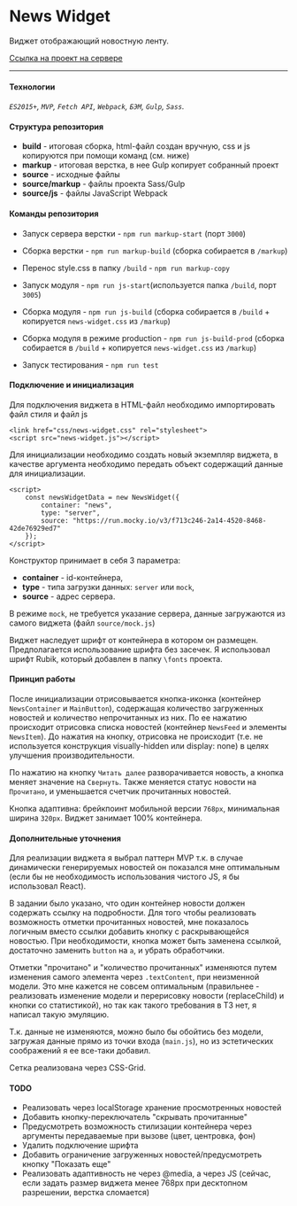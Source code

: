 # News Widget

Виджет отображающий новостную ленту.

[Ссылка на проект на сервере](http://dkha.site/projects/widget)

---
#### Технологии

_`ES2015+`, `MVP`, `Fetch API`, `Webpack`, `БЭМ`, `Gulp`, `Sass`._

#### Структура репозитория

* **build** - итоговая сборка, html-файл создан вручную, css и js копируются при помощи команд (см. ниже)
* **markup** - итоговая верстка, в нее Gulp копирует собранный проект
* **source** - исходные файлы
* **source/markup** - файлы проекта Sass/Gulp
* **source/js** - файлы JavaScript Webpack

#### Команды репозитория

* Запуск сервера верстки - `npm run markup-start` (порт `3000`)
* Сборка верстки - `npm run markup-build` (сборка собирается в `/markup`)
* Перенос style.css в папку `/build` - `npm run markup-copy`

* Запуск модуля - `npm run js-start`(используется папка `/build`, порт `3005`)
* Сборка модуля - `npm run js-build` (сборка собирается в `/build` + копируется `news-widget.css` из `/markup`)
* Сборка модуля в режиме production - `npm run js-build-prod` (сборка собирается в `/build` + копируется `news-widget.css` из `/markup`)

* Запуск тестирования - `npm run test`


#### Подключение и инициализация

Для подключения виджета в HTML-файл необходимо импортировать файл стиля и файл js

```
<link href="css/news-widget.css" rel="stylesheet">
<script src="news-widget.js"></script>
```
Для инициализации необходимо создать новый экземпляр виджета, в качестве аргумента необходимо передать объект содержащий данные для инициализации.
```
<script>
    const newsWidgetData = new NewsWidget({
        container: "news",
        type: "server",
        source: "https://run.mocky.io/v3/f713c246-2a14-4520-8468-42de76929ed7"
    });
</script>
```
Конструктор принимает в себя 3 параметра:
- **container** - id-контейнера, 
- **type** - типа загрузки данных: `server` или `mock`, 
- **source** - адрес сервера. 

В режиме `mock`, не требуется указание сервера, данные загружаются из самого виджета (файл `source/mock.js`)

Виджет наследует шрифт от контейнера в котором он размещен. Предполагается использование шрифта без засечек. Я использовал шрифт Rubik, который добавлен в папку `\fonts` проекта. 

#### Принцип работы

После инициализации отрисовывается кнопка-иконка (контейнер `NewsContainer` и `MainButton`), содержащая количество загруженных новостей и количество непрочитанных из них. По ее нажатию происходит отрисовка списка новостей (контейнер `NewsFeed` и элементы `NewsItem`). До нажатия на кнопку, отрисовка не происходит (т.е. не используется конструкция visually-hidden или display: none) в целях улучшения производительности.

По нажатию на кнопку `Читать далее` разворачивается новость, а кнопка меняет значение на `Свернуть`. Также меняется статус новости на `Прочитано`, и уменьшается счетчик прочитанных новостей. 

Кнопка адаптивна: брейкпоинт мобильной версии `768px`, минимальная ширина `320px`. Виджет занимает 100% контейнера.

#### Дополнительные уточнения

Для реализации виджета я выбрал паттерн MVP т.к. в случае динамически генерируемых новостей он показался мне оптимальным (если бы не необходимость использования чистого JS, я бы использовал React).

В задании было указано, что один контейнер новости должен содержать ссылку на подробности. Для того чтобы реализовать возможность отметки прочитанных новостей, мне показалось логичным вместо ссылки добавить кнопку с раскрывающейся новостью. При необходимости, кнопка может быть заменена ссылкой, достаточно заменить `button` на `a`, и убрать обработчики.

Отметки "прочитано" и "количество прочитанных" изменяются путем изменения самого элемента через `.textContent`, при неизменной модели. Это мне кажется не совсем оптимальным (правильнее - реализовать изменение модели и перерисовку новости (replaceChild) и кнопки со статистикой), но так как такого требования в ТЗ нет, я написал такую эмуляцию.

Т.к. данные не изменяются, можно было бы обойтись без модели, загружая данные прямо из точки входа (`main.js`), но из эстетических соображений я ее все-таки добавил.

Сетка реализована через CSS-Grid.

#### TODO

* Реализовать через localStorage хранение просмотренных новостей
* Добавить кнопку-переключатель "скрывать прочитанные"
* Предусмотреть возможность стилизации контейнера через аргументы передаваемые при вызове (цвет, центровка, фон)
* Удалить подключение шрифта
* Добавить ограничение загруженных новостей/предусмотреть кнопку 
"Показать еще"
* Реализовать адаптивность не через @media, а через JS (сейчас, если задать размер виджета менее 768px при десктопном разрешении, верстка сломается)

